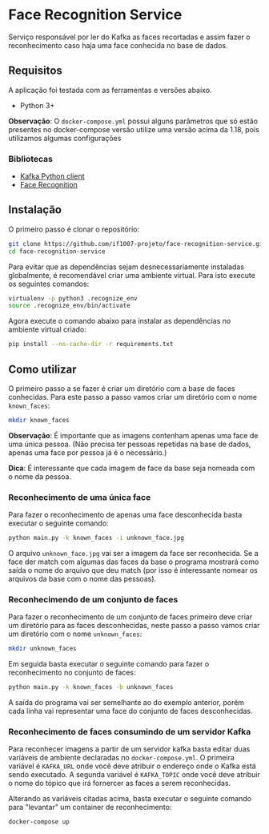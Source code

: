 # Face Recognition Service

Serviço responsável por ler do Kafka as faces recortadas e assim fazer o reconhecimento caso haja uma face conhecida no base de dados.

## Requisitos

A aplicação foi testada com as ferramentas e versões abaixo.

* Python 3+
  
**Observação**: O `docker-compose.yml` possui alguns parâmetros que só estão presentes no docker-compose versão utilize uma versão acima da 1.18, pois utilizamos algumas configurações

### Bibliotecas

* [Kafka Python client](https://github.com/dpkp/kafka-python)
* [Face Recognition](https://github.com/ageitgey/face_recognition)

## Instalação

O primeiro passo é clonar o repositório:

```bash
git clone https://github.com/if1007-projeto/face-recognition-service.git
cd face-recognition-service
```

Para evitar que as dependências sejam desnecessariamente instaladas globalmente, é recomendável criar uma ambiente virtual. Para isto execute os seguintes comandos:

```bash
virtualenv -p python3 .recognize_env
source .recognize_env/bin/activate
```

Agora execute o comando abaixo para instalar as dependências no ambiente virtual criado:

```bash
pip install --no-cache-dir -r requirements.txt
```

## Como utilizar

O primeiro passo a se fazer é criar um diretório com a base de faces conhecidas. Para este passo a passo vamos criar um diretório com o nome `known_faces`:

```bash
mkdir known_faces
```

**Observação**: É importante que as imagens contenham apenas uma face de uma única pessoa. (Não precisa ter pessoas repetidas na base de dados, apenas uma face por pessoa já é o necessário.)

**Dica**: É interessante que cada imagem de face da base seja nomeada com o nome da pessoa.

### Reconhecimento de uma única face

Para fazer o reconhecimento de apenas uma face desconhecida basta executar o seguinte comando:

```bash
python main.py -k known_faces -i unknown_face.jpg
```

O arquivo `unknown_face.jpg` vai ser a imagem da face ser reconhecida. Se a face der match com algumas das faces da base o programa mostrará como saída o nome do arquivo que deu match (por isso é interessante nomear os arquivos da base com o nome das pessoas).

### Reconhecimendo de um conjunto de faces

Para fazer o reconhecimento de um conjunto de faces primeiro deve criar um diretório para as faces desconhecidas, neste passo a passo vamos criar um diretório com o nome `unknown_faces`:

```bash
mkdir unknown_faces
```

Em seguida basta executar o seguinte comando para fazer o reconhecimento no conjunto de faces:

```bash
python main.py -k known_faces -b unknown_faces
```

A saída do programa vai ser semelhante ao do exemplo anterior, porém cada linha vai representar uma face do conjunto de faces desconhecidas.

### Reconhecimento de faces consumindo de um servidor Kafka

Para reconhecer imagens a partir de um servidor kafka basta editar duas variáveis de ambiente declaradas no `docker-compose.yml`. O primeira variável é `KAFKA_URL` onde você deve atribuir o endereço onde o Kafka está sendo executado. A segunda variável é `KAFKA_TOPIC` onde você deve atribuir o nome do tópico que irá fornercer as faces a serem reconhecidas.

Alterando as variáveis citadas acima, basta executar o seguinte comando para "levantar" um container de reconhecimento:

```bash
docker-compose up
```

